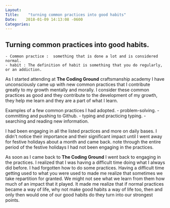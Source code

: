 ```yaml
---
Layout:    
Title:    "turning common practices into good habits"
Date:    2018-01-09 14:13:08 -0600
Categories:    
---
```


## Turning common practices into good habits.
    - Common practice :  something that is done a lot and is considered normal.
    - habit : The definition of habit is something that you do regularly, or an addiction.

As I started attending at **The Coding Ground** craftsmanship academy I have unconsciously came up with new common practices that I contribute greatly to my growth mentally and morally.
I consider these common practices as good and they contribute to the development of my growth, they help me learn and they are a part of what I learn.

Examples of a few common practices I had adopted.
    - problem-solving.
    - committing and pushing to Github.
    - typing and practicing typing.
    - searching and reading new information.

I had been engaging in all the listed practices and more on daily bases. I didn't notice their importance and their significant impact until I went away for festive holidays about a month and came back.
note through the entire period of the festive holidays I had not been engaging in the practices.

As soon as I came back to **The Coding Ground** I went back to engaging in the practices. I realized that I was having a difficult time doing what I always did before.
I had forgotten how to do some practices.
Having a difficult time getting used to what you were used to made me realize that sometimes we take repartition for granted. We might not see what we learn from them how much of an impact that it played.
It made me realize that if normal practices became a way of life, why not make good habits a way of life too, then and only then would one of our good habits do they turn into our strongest points.
